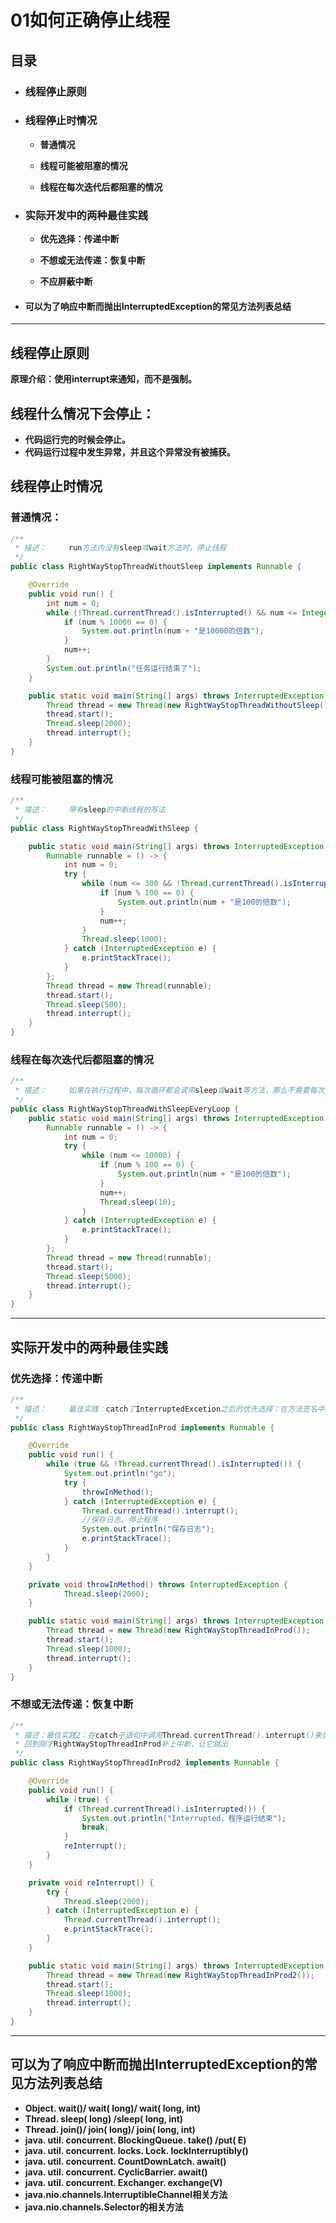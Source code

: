 # 01如何正确停止线程

## 目录

- ### 线程停止原则

- ### 线程停止时情况

  - **普通情况**

  - **线程可能被阻塞的情况**

  - **线程在每次迭代后都阻塞的情况**

    

- ###  实际开发中的两种最佳实践

  - **优先选择：传递中断**
  
  - **不想或无法传递：恢复中断**
  
  - **不应屏蔽中断**
  
    
  
- #### **可以为了响应中断而抛出InterruptedException的常见方法列表总结**

------

## 线程停止原则

**原理介绍：使用interrupt来通知，而不是强制。**



## 线程什么情况下会停止：

- **代码运行完的时候会停止。**
- **代码运行过程中发生异常，并且这个异常没有被捕获。**



## 线程停止时情况

### 普通情况：

```java
/**
 * 描述：     run方法内没有sleep或wait方法时，停止线程
 */
public class RightWayStopThreadWithoutSleep implements Runnable {

    @Override
    public void run() {
        int num = 0;
        while (!Thread.currentThread().isInterrupted() && num <= Integer.MAX_VALUE / 2) {
            if (num % 10000 == 0) {
                System.out.println(num + "是10000的倍数");
            }
            num++;
        }
        System.out.println("任务运行结束了");
    }

    public static void main(String[] args) throws InterruptedException {
        Thread thread = new Thread(new RightWayStopThreadWithoutSleep());
        thread.start();
        Thread.sleep(2000);
        thread.interrupt();
    }
}
```



### 线程可能被阻塞的情况

```java
/**
 * 描述：     带有sleep的中断线程的写法
 */
public class RightWayStopThreadWithSleep {

    public static void main(String[] args) throws InterruptedException {
        Runnable runnable = () -> {
            int num = 0;
            try {
                while (num <= 300 && !Thread.currentThread().isInterrupted()) {
                    if (num % 100 == 0) {
                        System.out.println(num + "是100的倍数");
                    }
                    num++;
                }
                Thread.sleep(1000);
            } catch (InterruptedException e) {
                e.printStackTrace();
            }
        };
        Thread thread = new Thread(runnable);
        thread.start();
        Thread.sleep(500);
        thread.interrupt();
    }
}
```



### 线程在每次迭代后都阻塞的情况

```java
/**
 * 描述：     如果在执行过程中，每次循环都会调用sleep或wait等方法，那么不需要每次迭代都检查是否已中断
 */
public class RightWayStopThreadWithSleepEveryLoop {
    public static void main(String[] args) throws InterruptedException {
        Runnable runnable = () -> {
            int num = 0;
            try {
                while (num <= 10000) {
                    if (num % 100 == 0) {
                        System.out.println(num + "是100的倍数");
                    }
                    num++;
                    Thread.sleep(10);
                }
            } catch (InterruptedException e) {
                e.printStackTrace();
            }
        };
        Thread thread = new Thread(runnable);
        thread.start();
        Thread.sleep(5000);
        thread.interrupt();
    }
}
```



------

## 实际开发中的两种最佳实践

### **优先选择：传递中断**

```java
/**
 * 描述：     最佳实践：catch了InterruptedExcetion之后的优先选择：在方法签名中抛出异常 那么在run()就会强制try/catch
 */
public class RightWayStopThreadInProd implements Runnable {

    @Override
    public void run() {
        while (true && !Thread.currentThread().isInterrupted()) {
            System.out.println("go");
            try {
                throwInMethod();
            } catch (InterruptedException e) {
                Thread.currentThread().interrupt();
                //保存日志、停止程序
                System.out.println("保存日志");
                e.printStackTrace();
            }
        }
    }

    private void throwInMethod() throws InterruptedException {
            Thread.sleep(2000);
    }

    public static void main(String[] args) throws InterruptedException {
        Thread thread = new Thread(new RightWayStopThreadInProd());
        thread.start();
        Thread.sleep(1000);
        thread.interrupt();
    }
}
```



### 不想或无法传递：恢复中断

```java
/**
 * 描述：最佳实践2：在catch子语句中调用Thread.currentThread().interrupt()来恢复设置中断状态，以便于在后续的执行中，依然能够检查到刚才发生了中断
 * 回到刚才RightWayStopThreadInProd补上中断，让它跳出
 */
public class RightWayStopThreadInProd2 implements Runnable {

    @Override
    public void run() {
        while (true) {
            if (Thread.currentThread().isInterrupted()) {
                System.out.println("Interrupted，程序运行结束");
                break;
            }
            reInterrupt();
        }
    }

    private void reInterrupt() {
        try {
            Thread.sleep(2000);
        } catch (InterruptedException e) {
            Thread.currentThread().interrupt();
            e.printStackTrace();
        }
    }

    public static void main(String[] args) throws InterruptedException {
        Thread thread = new Thread(new RightWayStopThreadInProd2());
        thread.start();
        Thread.sleep(1000);
        thread.interrupt();
    }
}

```



------

## 可以为了响应中断而抛出InterruptedException的常见方法列表总结

- **Object. wait()/ wait( long)/ wait( long, int)**
- **Thread. sleep( long) /sleep( long, int)**
- **Thread. join()/ join( long)/ join( long, int)**
- **java. util. concurrent. BlockingQueue. take() /put( E)**
- **java. util. concurrent. locks. Lock. lockInterruptibly()**
- **java. util. concurrent. CountDownLatch. await()**
- **java. util. concurrent. CyclicBarrier. await()**
- **java. util. concurrent. Exchanger. exchange(V)**
- **java.nio.channels.InterruptibleChannel相关方法**
- **java.nio.channels.Selector的相关方法**
